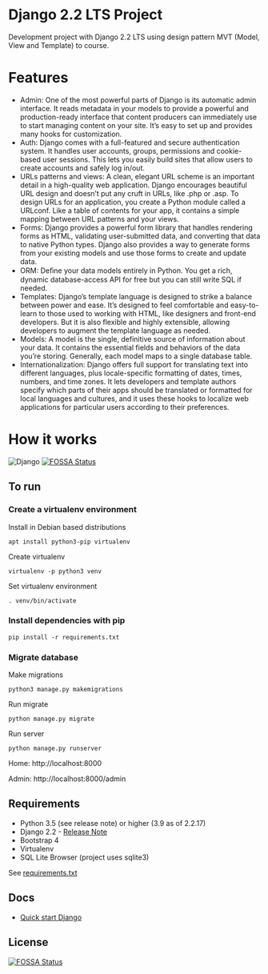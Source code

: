 # Django 2.2 LTS Project

Development project with Django 2.2 LTS using design pattern MVT (Model, View and Template) to course.

# Features

- Admin: One of the most powerful parts of Django is its automatic admin interface. It reads metadata in your models to provide a powerful and production-ready interface that content producers can immediately use to start managing content on your site. It’s easy to set up and provides many hooks for customization.
- Auth: Django comes with a full-featured and secure authentication system. It handles user accounts, groups, permissions and cookie-based user sessions. This lets you easily build sites that allow users to create accounts and safely log in/out.
- URLs patterns and views: A clean, elegant URL scheme is an important detail in a high-quality web application. Django encourages beautiful URL design and doesn’t put any cruft in URLs, like .php or .asp. To design URLs for an application, you create a Python module called a URLconf. Like a table of contents for your app, it contains a simple mapping between URL patterns and your views.
- Forms: Django provides a powerful form library that handles rendering forms as HTML, validating user-submitted data, and converting that data to native Python types. Django also provides a way to generate forms from your existing models and use those forms to create and update data.
- ORM: Deﬁne your data models entirely in Python. You get a rich, dynamic database-access API for free but you can still write SQL if needed.
- Templates: Django’s template language is designed to strike a balance between power and ease. It’s designed to feel comfortable and easy-to-learn to those used to working with HTML, like designers and front-end developers. But it is also flexible and highly extensible, allowing developers to augment the template language as needed.
- Models: A model is the single, definitive source of information about your data. It contains the essential fields and behaviors of the data you’re storing. Generally, each model maps to a single database table.
- Internationalization: Django offers full support for translating text into different languages, plus locale-specific formatting of dates, times, numbers, and time zones. It lets developers and template authors specify which parts of their apps should be translated or formatted for local languages and cultures, and it uses these hooks to localize web applications for particular users according to their preferences.

# How it works

![Django](https://www.horadecodar.com.br/wp-content/uploads/2019/01/django-r-r.jpg)
[![FOSSA Status](https://app.fossa.com/api/projects/git%2Bgithub.com%2Fleandrocunha526%2Fclient-manager.svg?type=shield)](https://app.fossa.com/projects/git%2Bgithub.com%2Fleandrocunha526%2Fclient-manager?ref=badge_shield)

## To run
### Create a virtualenv environment
Install in Debian based distributions 

`apt install python3-pip virtualenv`

Create virtualenv

`virtualenv -p python3 venv`

Set virtualenv environment

`. venv/bin/activate`

### Install dependencies with pip
`pip install -r requirements.txt`

### Migrate database

Make migrations

`python3 manage.py makemigrations`

Run migrate

`python manage.py migrate`

Run server

`python manage.py runserver`

Home: http://localhost:8000

Admin: http://localhost:8000/admin

## Requirements

- Python 3.5 (see release note) or higher (3.9 as of 2.2.17)
- Django 2.2 - [Release Note](https://docs.djangoproject.com/en/2.2/releases/2.2/)
- Bootstrap 4
- Virtualenv
- SQL Lite Browser (project uses sqlite3)

See [requirements.txt](requirements.txt)

## Docs

- [Quick start Django](https://www.djangoproject.com/start/)


## License
[![FOSSA Status](https://app.fossa.com/api/projects/git%2Bgithub.com%2Fleandrocunha526%2Fclient-manager.svg?type=large)](https://app.fossa.com/projects/git%2Bgithub.com%2Fleandrocunha526%2Fclient-manager?ref=badge_large)
